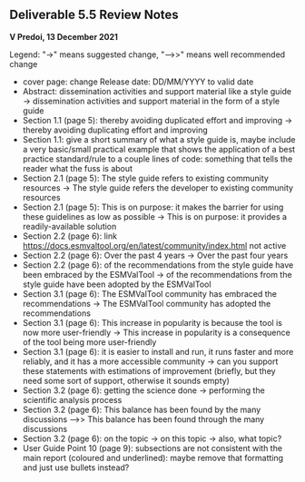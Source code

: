 ## Deliverable 5.5 Review Notes
**V Predoi, 13 December 2021**

Legend: "->" means suggested change, "-->>" means well recommended change

- cover page: change Release date: DD/MM/YYYY to valid date
- Abstract: dissemination activities and support material like a style guide -> dissemination activities and support material in the form of a style guide
- Section 1.1 (page 5): thereby avoiding duplicated effort and improving -> thereby avoiding duplicating effort and improving
- Section 1.1: give a short summary of what a style guide is, maybe include a very basic/small practical example that shows the application of a best practice standard/rule to a couple lines of code: something that tells the reader what the fuss is about
- Section 2.1 (page 5): The style guide refers to existing community resources -> The style guide refers the developer to existing community resources
- Section 2.1 (page 5): This is on purpose: it makes the barrier for using these guidelines as low as possible -> This is on purpose: it provides a readily-available solution
- Section 2.2 (page 6): link https://docs.esmvaltool.org/en/latest/community/index.html not active
- Section 2.2 (page 6): Over the past 4 years -> Over the past four years
- Section 2.2 (page 6): of the recommendations from the style guide have been embraced by the ESMValTool -> of the recommendations from the style guide have been adopted by the ESMValTool
- Section 3.1 (page 6): The ESMValTool community has embraced the recommendations -> The ESMValTool community has adopted the recommendations
- Section 3.1 (page 6): This increase in popularity is because the tool is now more user-friendly -> This increase in popularity is a consequence of the tool being more user-friendly
- Section 3.1 (page 6): it is easier to install and run, it runs faster and more reliably, and it has a more accessible community -> can you support these statements with estimations of improvement (briefly, but they need some sort of support, otherwise it sounds empty)
- Section 3.2 (page 6): getting the science done -> performing the scientific analysis process
- Section 3.2 (page 6): This balance has been found by the many discussions -->> This balance has been found through the many discussions
- Section 3.2 (page 6): on the topic -> on this topic -> also, what topic?
- User Guide Point 10 (page 9): subsections are not consistent with the main report (coloured and underlined): maybe remove that formatting and just use bullets instead?

